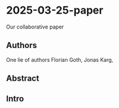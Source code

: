 # 2025-03-25-paper
Our collaborative paper

## Authors
One lie of authors
Florian Goth, 
Jonas Karg,

## Abstract

## Intro

